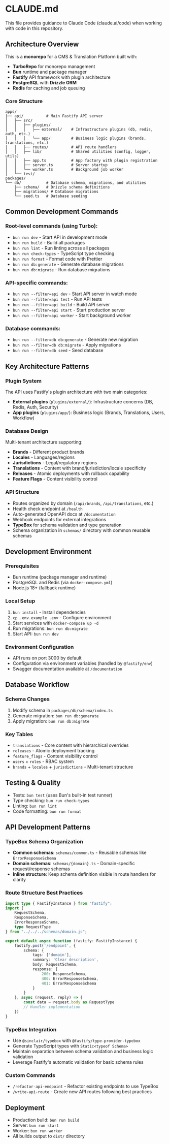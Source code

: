 # CLAUDE.md

This file provides guidance to Claude Code (claude.ai/code) when working with code in this repository.

## Architecture Overview

This is a **monorepo** for a CMS & Translation Platform built with:
- **TurboRepo** for monorepo management
- **Bun** runtime and package manager
- **Fastify** API framework with plugin architecture
- **PostgreSQL** with **Drizzle ORM**
- **Redis** for caching and job queuing

### Core Structure

```
apps/
├── api/          # Main Fastify API server
│   ├── src/
│   │   ├── plugins/
│   │   │   ├── external/    # Infrastructure plugins (db, redis, auth, etc.)
│   │   │   └── app/         # Business logic plugins (brands, translations, etc.)
│   │   ├── routes/          # API route handlers
│   │   ├── lib/             # Shared utilities (config, logger, utils)
│   │   ├── app.ts           # App factory with plugin registration
│   │   ├── server.ts        # Server startup
│   │   └── worker.ts        # Background job worker
│   └── test/
packages/
└── db/           # Database schema, migrations, and utilities
    ├── schema/   # Drizzle schema definitions
    ├── migrations/ # Database migrations
    └── seed.ts   # Database seeding
```

## Common Development Commands

### Root-level commands (using Turbo):
- `bun run dev` - Start API in development mode
- `bun run build` - Build all packages
- `bun run lint` - Run linting across all packages
- `bun run check-types` - TypeScript type checking
- `bun run format` - Format code with Prettier
- `bun run db:generate` - Generate database migrations
- `bun run db:migrate` - Run database migrations

### API-specific commands:
- `bun run --filter=api dev` - Start API server in watch mode
- `bun run --filter=api test` - Run API tests
- `bun run --filter=api build` - Build API server
- `bun run --filter=api start` - Start production server
- `bun run --filter=api worker` - Start background worker

### Database commands:
- `bun run --filter=db db:generate` - Generate new migration
- `bun run --filter=db db:migrate` - Apply migrations
- `bun run --filter=db seed` - Seed database

## Key Architecture Patterns

### Plugin System
The API uses Fastify's plugin architecture with two main categories:
- **External plugins** (`plugins/external/`): Infrastructure concerns (DB, Redis, Auth, Security)
- **App plugins** (`plugins/app/`): Business logic (Brands, Translations, Users, Workflow)

### Database Design
Multi-tenant architecture supporting:
- **Brands** - Different product brands
- **Locales** - Languages/regions
- **Jurisdictions** - Legal/regulatory regions
- **Translations** - Content with brand/jurisdiction/locale specificity
- **Releases** - Atomic deployments with rollback capability
- **Feature Flags** - Content visibility control

### API Structure
- Routes organized by domain (`/api/brands`, `/api/translations`, etc.)
- Health check endpoint at `/health`
- Auto-generated OpenAPI docs at `/documentation`
- Webhook endpoints for external integrations
- **TypeBox** for schema validation and type generation
- Schema organization in `schemas/` directory with common reusable schemas

## Development Environment

### Prerequisites
- Bun runtime (package manager and runtime)
- PostgreSQL and Redis (via `docker-compose.yml`)
- Node.js 18+ (fallback runtime)

### Local Setup
1. `bun install` - Install dependencies
2. `cp .env.example .env` - Configure environment
3. Start services with `docker-compose up -d`
4. Run migrations: `bun run db:migrate`
5. Start API: `bun run dev`

### Environment Configuration
- API runs on port 3000 by default
- Configuration via environment variables (handled by `@fastify/env`)
- Swagger documentation available at `/documentation`

## Database Workflow

### Schema Changes
1. Modify schema in `packages/db/schema/index.ts`
2. Generate migration: `bun run db:generate`
3. Apply migration: `bun run db:migrate`

### Key Tables
- `translations` - Core content with hierarchical overrides
- `releases` - Atomic deployment tracking
- `feature_flags` - Content visibility control
- `users` + `roles` - RBAC system
- `brands` + `locales` + `jurisdictions` - Multi-tenant structure

## Testing & Quality

- Tests: `bun test` (uses Bun's built-in test runner)
- Type checking: `bun run check-types`
- Linting: `bun run lint`
- Code formatting: `bun run format`

## API Development Patterns

### TypeBox Schema Organization
- **Common schemas**: `schemas/common.ts` - Reusable schemas like `ErrorResponseSchema`
- **Domain schemas**: `schemas/{domain}.ts` - Domain-specific request/response schemas
- **Inline structure**: Keep schema definition visible in route handlers for clarity

### Route Structure Best Practices
```typescript
import type { FastifyInstance } from "fastify";
import { 
    RequestSchema, 
    ResponseSchema, 
    ErrorResponseSchema,
    type RequestType 
} from "../../../schemas/domain.js";

export default async function (fastify: FastifyInstance) {
    fastify.post('/endpoint', {
        schema: {
            tags: ['domain'],
            summary: 'Clear description',
            body: RequestSchema,
            response: {
                200: ResponseSchema,
                400: ErrorResponseSchema,
                401: ErrorResponseSchema
            }
        }
    }, async (request, reply) => {
        const data = request.body as RequestType
        // Handler implementation
    })
}
```

### TypeBox Integration
- Use `@sinclair/typebox` with `@fastify/type-provider-typebox`
- Generate TypeScript types with `Static<typeof Schema>`
- Maintain separation between schema validation and business logic validation
- Leverage Fastify's automatic validation for basic schema rules

### Custom Commands
- `/refactor-api-endpoint` - Refactor existing endpoints to use TypeBox
- `/write-api-route` - Create new API routes following best practices

## Deployment

- Production build: `bun run build`
- Server: `bun run start`
- Worker: `bun run worker`
- All builds output to `dist/` directory